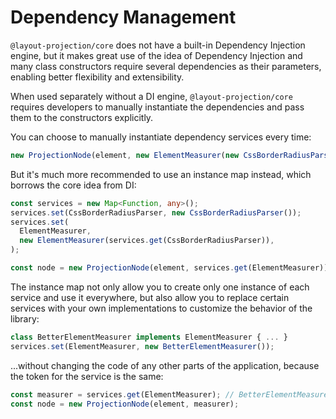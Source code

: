 # Dependency Management

`@layout-projection/core` does not have a built-in Dependency Injection engine, but it makes great use of the idea of Dependency Injection and many class constructors require several dependencies as their parameters, enabling better flexibility and extensibility.

When used separately without a DI engine, `@layout-projection/core` requires developers to manually instantiate the dependencies and pass them to the constructors explicitly.

You can choose to manually instantiate dependency services every time:

```ts
new ProjectionNode(element, new ElementMeasurer(new CssBorderRadiusParser()));
```

But it's much more recommended to use an instance map instead, which borrows the core idea from DI:

```ts
const services = new Map<Function, any>();
services.set(CssBorderRadiusParser, new CssBorderRadiusParser());
services.set(
  ElementMeasurer,
  new ElementMeasurer(services.get(CssBorderRadiusParser)),
);

const node = new ProjectionNode(element, services.get(ElementMeasurer));
```

The instance map not only allow you to create only one instance of each service and use it everywhere, but also allow you to replace certain services with your own implementations to customize the behavior of the library:

```ts
class BetterElementMeasurer implements ElementMeasurer { ... }
services.set(ElementMeasurer, new BetterElementMeasurer());
```

...without changing the code of any other parts of the application, because the token for the service is the same:

```ts
const measurer = services.get(ElementMeasurer); // BetterElementMeasurer
const node = new ProjectionNode(element, measurer);
```
